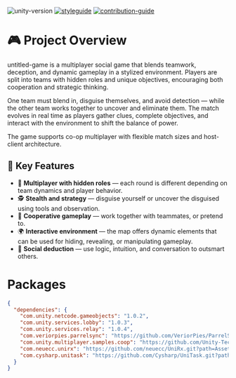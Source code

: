 ![unity-version](https://img.shields.io/badge/unity-v2021.3.8f1-blue?style=flat-square&labelColor=grey)
[![styleguide](https://img.shields.io/badge/styleguide-239120?style=flat-square&logo=c-sharp)](https://github.com/alexander-andrianov-whitesharx/untitled-game/blob/main/styleguide.md)
[![contribution-guide](https://img.shields.io/badge/-contribution--guide-blueviolet?style=flat-square)](https://github.com/alexander-andrianov-whitesharx/untitled-game/blob/main/contribution-guide.md)

# 🎮 Project Overview

untitled-game is a multiplayer social game that blends teamwork, deception, and dynamic gameplay in a stylized environment. Players are split into teams with hidden roles and unique objectives, encouraging both cooperation and strategic thinking.

One team must blend in, disguise themselves, and avoid detection — while the other team works together to uncover and eliminate them. The match evolves in real time as players gather clues, complete objectives, and interact with the environment to shift the balance of power.

The game supports co-op multiplayer with flexible match sizes and host-client architecture.

## 🔑 Key Features

- 👥 **Multiplayer with hidden roles** — each round is different depending on team dynamics and player behavior.  
- 🕵️ **Stealth and strategy** — disguise yourself or uncover the disguised using tools and observation.  
- 🤝 **Cooperative gameplay** — work together with teammates, or pretend to.  
- 🌍 **Interactive environment** — the map offers dynamic elements that can be used for hiding, revealing, or manipulating gameplay.  
- 🧠 **Social deduction** — use logic, intuition, and conversation to outsmart others.


# Packages

```json
{
  "dependencies": {
    "com.unity.netcode.gameobjects": "1.0.2",
    "com.unity.services.lobby": "1.0.3",
    "com.unity.services.relay": "1.0.4",
    "com.veriorpies.parrelsync": "https://github.com/VeriorPies/ParrelSync.git?path=/ParrelSync",
    "com.unity.multiplayer.samples.coop": "https://github.com/Unity-Technologies/com.unity.multiplayer.samples.coop.git?path=/Packages/com.unity.multiplayer.samples.coop#main",
    "com.neuecc.unirx": "https://github.com/neuecc/UniRx.git?path=Assets/Plugins/UniRx/Scripts",
    "com.cysharp.unitask": "https://github.com/Cysharp/UniTask.git?path=src/UniTask/Assets/Plugins/UniTask"
  }
}
```
